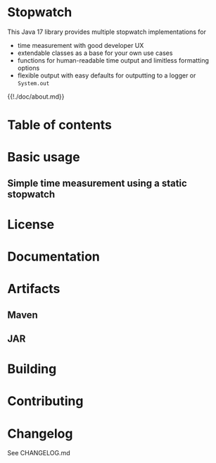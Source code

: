 # Stopwatch

This Java 17 library provides multiple stopwatch implementations for

- time measurement with good developer UX
- extendable classes as a base for your own use cases
- functions for human-readable time output and limitless formatting options
- flexible output with easy defaults for outputting to a logger or `System.out`

{{!./doc/about.md}}

# Table of contents

# Basic usage

## Simple time measurement using a static stopwatch

# License

# Documentation

# Artifacts

## Maven

## JAR

# Building

# Contributing

# Changelog

See CHANGELOG.md


